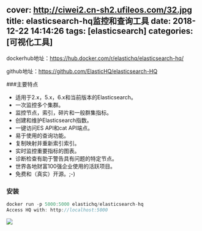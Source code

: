 cover: http://ciwei2.cn-sh2.ufileos.com/32.jpg
title: elasticsearch-hq监控和查询工具
date: 2018-12-22 14:14:26
tags: [elasticsearch]
categories: [可视化工具]
---
dockerhub地址：https://hub.docker.com/r/elastichq/elasticsearch-hq/

github地址：https://github.com/ElasticHQ/elasticsearch-HQ

<!--more-->

###主要特点
* 适用于2.x，5.x，6.x和当前版本的Elasticsearch。
* 一次监控多个集群。
* 监控节点，索引，碎片和一般群集指标。
* 创建和维护Elasticsearch指数。
* 一键访问ES API和cat API端点。
* 易于使用的查询功能。
* 复制映射并重新索引索引。
* 实时监控重要指标的图表。
* 诊断检查有助于警告具有问题的特定节点。
* 世界各地财富100强企业使用的活跃项目。
* 免费和（真实）开源。;-)

### 安装
```java
docker run -p 5000:5000 elastichq/elasticsearch-hq
Access HQ with: http://localhost:5000
```

![](/images/main_dashboard.png)